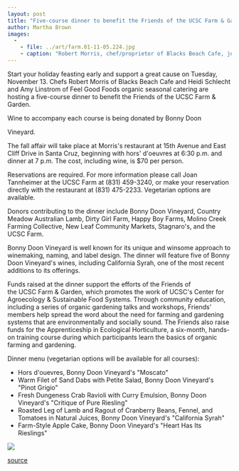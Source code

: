 ```yaml
---
layout: post
title: "Five-course dinner to benefit the Friends of the UCSC Farm & Garden"
author: Martha Brown
images:
  -
    - file: ../art/farm.01-11-05.224.jpg
    - caption: "Robert Morris, chef/proprietor of Blacks Beach Cafe, joins Heidi Schlecht, center, and Amy Linstrom, co-owners of Feel Good Foods organic seasonal catering, in getting things ready for the benefit."
---
```


Start your holiday feasting early and support a great cause on Tuesday, November 13\. Chefs Robert Morris of Blacks Beach Cafe and Heidi Schlecht and Amy Linstrom of Feel Good Foods organic seasonal catering are hosting a five-course dinner to benefit the Friends of the UCSC Farm & Garden.

Wine to accompany each course is being donated by Bonny Doon

Vineyard.  
  
The fall affair will take place at Morris's restaurant at 15th Avenue and East Cliff Drive in Santa Cruz, beginning with hors' d'oeuvres at 6:30 p.m. and dinner at 7 p.m. The cost, including wine, is $70 per person.

Reservations are required. For more information please call Joan Tannheimer at the UCSC Farm at (831) 459-3240, or make your reservation directly with the restaurant at (831) 475-2233. Vegetarian options are available.  
  
Donors contributing to the dinner include Bonny Doon Vineyard, Country Meadow Australian Lamb, Dirty Girl Farm, Happy Boy Farms, Molino Creek Farming Collective, New Leaf Community Markets, Stagnaro's, and the UCSC Farm.  
  
Bonny Doon Vineyard is well known for its unique and winsome approach to winemaking, naming, and label design. The dinner will feature five of Bonny Doon Vineyard's wines, including California Syrah, one of the most recent additions to its offerings.  
  
Funds raised at the dinner support the efforts of the Friends of  
the UCSC Farm & Garden, which promotes the work of UCSC's Center for Agroecology & Sustainable Food Systems. Through community education, including a series of organic gardening talks and workshops, Friends' members help spread the word about the need for farming and gardening systems that are environmentally and socially sound. The Friends also raise funds for the Apprenticeship in Ecological Horticulture, a six-month, hands-on training course during which participants learn the basics of organic farming and gardening.  
  
Dinner menu (vegetarian options will be available for all courses):

* Hors d'ouevres, Bonny Doon Vineyard's "Moscato"
* Warm Filet of Sand Dabs with Petite Salad, Bonny Doon Vineyard's "Pinot Grigio"
* Fresh Dungeness Crab Ravioli with Curry Emulsion, Bonny Doon Vineyard's "Critique of Pure Riesling"
* Roasted Leg of Lamb and Ragout of Cranberry Beans, Fennel, and Tomatoes in Natural Juices, Bonny Doon Vineyard's "California Syrah"
* Farm-Style Apple Cake, Bonny Doon Vineyard's "Heart Has Its Rieslings"

  

![ ][1]

[1]: ../../images/trans.gif

[source](http://www1.ucsc.edu/currents/01-02/11-05/farm_benefit.html "Permalink to farm_benefit")
